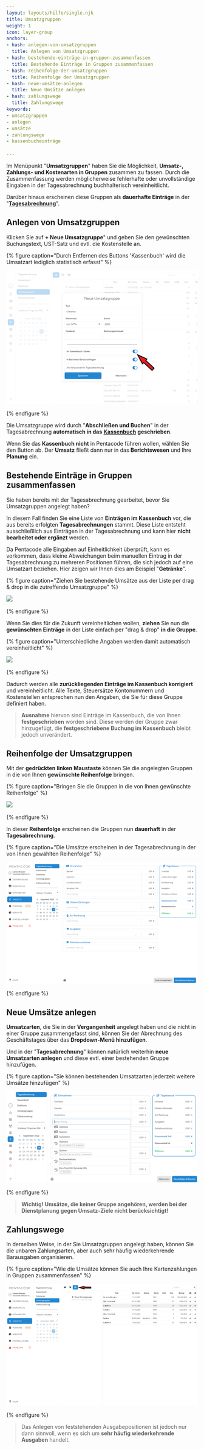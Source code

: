 ```yaml
---
layout: layouts/hilfe/single.njk
title: Umsatzgruppen
weight: 1
icon: layer-group
anchors:
- hash: anlegen-von-umsatzgruppen
  title: Anlegen von Umsatzgruppen
- hash: bestehende-einträge-in-gruppen-zusammenfassen
  title: Bestehende Einträge in Gruppen zusammenfassen
- hash: reihenfolge-der-umsatzgruppen
  title: Reihenfolge der Umsatzgruppen
- hash: neue-umsätze-anlegen
  title: Neue Umsätze anlegen
- hash: zahlungswege
  title: Zahlungswege
keywords:
- umsatzgruppen
- anlegen
- umsätze
- zahlungswege
- kassenbucheinträge

---
```

Im Menüpunkt "**Umsatzgruppen**" haben Sie die Möglichkeit, **Umsatz-, Zahlungs- und Kostenarten in Gruppen** zusammen zu fassen. Durch die Zusammenfassung werden möglicherweise fehlerhafte oder unvollständige Eingaben in der Tagesabrechnung buchhalterisch vereinheitlicht.

Darüber hinaus erscheinen diese Gruppen als **dauerhafte Einträge** in der "[**Tagesabrechnung**](/hilfe/handbuch/umsaetze/tagesabrechnung/)".

## Anlegen von Umsatzgruppen

Klicken Sie auf **+ Neue Umsatzgruppe**" und geben Sie den gewünschten Buchungstext, UST-Satz und evtl. die Kostenstelle an.

{% figure caption="Durch Entfernen des Buttons 'Kassenbuch' wird die Umsatzart lediglich statistisch erfasst" %}

<img src="neue-umsatzgruppe.png" />

{% endfigure %}

Die Umsatzgruppe wird durch "**Abschließen und Buchen**" in der Tagesabrechnung **automatisch in das** [**Kassenbuch**](/hilfe/handbuch/umsaetze/kassenbuch/) **geschrieben**.

Wenn Sie das **Kassenbuch nicht** in Pentacode führen wollen, wählen Sie den Button ab. Der **Umsatz** fließt dann nur in das **Berichtswesen** und Ihre **Planung** ein.

## Bestehende Einträge in Gruppen zusammenfassen

Sie haben bereits mit der Tagesabrechnung gearbeitet, bevor Sie Umsatzgruppen angelegt haben?

In diesem Fall finden Sie eine Liste von **Einträgen im Kassenbuch** vor, die aus bereits erfolgten **Tagesabrechnungen** stammt. Diese Liste entsteht ausschließlich aus Einträgen in der Tagesabrechnung und kann hier **nicht bearbeitet oder ergänzt** werden.

Da Pentacode alle Eingaben auf Einheitlichkeit überprüft, kann es vorkommen, dass kleine Abweichungen beim manuellen Eintrag in der Tagesabrechnung zu mehreren Positionen führen, die sich jedoch auf eine Umsatzart beziehen. Hier zeigen wir Ihnen dies am Beispiel "**Getränke**".

{% figure caption="Ziehen Sie bestehende Umsätze aus der Liste per drag & drop in die zutreffende Umsatzgruppe" %}

<img src="umsatz-hinzufügen.gif"/>

{% endfigure %}

Wenn Sie dies für die Zukunft vereinheitlichen wollen, **ziehen** Sie nun die **gewünschten Einträge** in der Liste einfach per "drag & drop" **in die Gruppe**.

{% figure caption="Unterschiedliche Angaben werden damit automatisch vereinheitlicht" %}

<img src="umsätze-verschieben.gif" />

{% endfigure %}

Dadurch werden alle **zurückliegenden Einträge im Kassenbuch korrigiert** und vereinheitlicht. Alle Texte, Steuersätze Kontonummern und Kostenstellen entsprechen nun den Angaben, die Sie für diese Gruppe definiert haben.

> **Ausnahme** hiervon sind Einträge im Kassenbuch, die von Ihnen **festgeschrieben** worden sind. Diese werden der Gruppe zwar hinzugefügt, die **festgeschriebene Buchung im Kassenbuch** bleibt jedoch unverändert.

## Reihenfolge der Umsatzgruppen

Mit der **gedrückten linken Maustaste** können Sie die angelegten Gruppen in die von Ihnen **gewünschte Reihenfolge** bringen.

{% figure caption="Bringen Sie die Gruppen in die von Ihnen gewünschte Reihenfolge" %}

<img src="umsätze-reihenfolge.png"/>

{% endfigure %}

In dieser **Reihenfolge** erscheinen die Gruppen nun **dauerhaft** in der **Tagesabrechnung**.

{% figure caption="Die Umsätze erscheinen in der Tagesabrechnung in der von Ihnen gewählten Reihenfolge" %}

![](/uploads/umsatzgruppe5.png)

{% endfigure %}

## Neue Umsätze anlegen

**Umsatzarten**, die Sie in der **Vergangenheit** angelegt haben und die nicht in einer Gruppe zusammengefasst sind, können Sie der Abrechnung des Geschäftstages über das **Dropdown-Menü hinzufügen**.

Und in der "**Tagesabrechnung**" können natürlich weiterhin **neue Umsatzarten anlegen** und diese evtl. einer bestehenden Gruppe hinzufügen.

{% figure caption="Sie können bestehenden Umsatzarten jederzeit weitere Umsätze hinzufügen" %}

<img src="umsatz-liste.png"/>

{% endfigure %}

> **Wichtig! Umsätze, die keiner Gruppe angehören, werden bei der Dienstplanung gegen Umsatz-Ziele nicht berücksichtigt!**

## Zahlungswege

In derselben Weise, in der Sie Umsatzgruppen angelegt haben, können Sie die unbaren Zahlungsarten, aber auch sehr häufig wiederkehrende Barausgaben organisieren.

{% figure caption="Wie die Umsätze können Sie auch Ihre Kartenzahlungen in Gruppen zusammenfassen" %}

![](/uploads/umsatzgruppe7.png)

{% endfigure %}

> Das Anlegen von feststehenden Ausgabepositionen ist jedoch nur dann sinnvoll, wenn es sich um **sehr häufig wiederkehrende Ausgaben** handelt.
